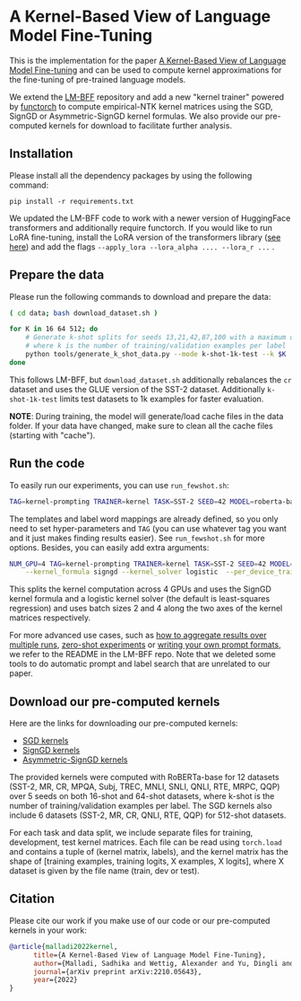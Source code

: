 # A Kernel-Based View of Language Model Fine-Tuning

This is the implementation for the paper [A Kernel-Based View of Language Model Fine-tuning](https://arxiv.org/abs/2210.05643)
and can be used to compute kernel approximations for the fine-tuning of pre-trained language models.

We extend the [LM-BFF](https://github.com/princeton-nlp/LM-BFF) repository and
add a new "kernel trainer" powered by [functorch](https://github.com/pytorch/functorch) to compute empirical-NTK kernel matrices using the SGD, SignGD or Asymmetric-SignGD kernel formulas.
We also provide our pre-computed kernels for download to facilitate further analysis.

## Installation
Please install all the dependency packages by using the following command:
```
pip install -r requirements.txt
```

We updated the LM-BFF code to work with a newer version of HuggingFace transformers and additionally require functorch.
If you would like to run LoRA fine-tuning, install the LoRA version of the transformers library ([see here](https://github.com/microsoft/LoRA/tree/main/examples/NLU)) and add the flags `--apply_lora --lora_alpha .... --lora_r ...` .

<!-- TODO: update requirements -->

## Prepare the data
Please run the following commands to download and prepare the data:

```bash
( cd data; bash download_dataset.sh )

for K in 16 64 512; do
    # Generate k-shot splits for seeds 13,21,42,87,100 with a maximum of 1k test examples in data/k-shot-1k-test,
    # where k is the number of training/validation examples per label
    python tools/generate_k_shot_data.py --mode k-shot-1k-test --k $K
done
```

This follows LM-BFF, but `download_dataset.sh` additionally rebalances the `cr` dataset and uses the GLUE version of the SST-2 dataset. Additionally `k-shot-1k-test` limits test datasets to 1k examples for faster evaluation.

**NOTE**: During training, the model will generate/load cache files in the data folder. If your data have changed, make sure to clean all the cache files (starting with "cache").

## Run the code
To easily run our experiments, you can use `run_fewshot.sh`:

```bash
TAG=kernel-prompting TRAINER=kernel TASK=SST-2 SEED=42 MODEL=roberta-base bash run_fewshot.sh
```

The templates and label word mappings are already defined, so you only need to set hyper-parameters and `TAG` (you can use whatever tag you want and it just makes finding results easier). See `run_fewshot.sh` for more options. Besides, you can easily add extra arguments:

```bash
NUM_GPU=4 TAG=kernel-prompting TRAINER=kernel TASK=SST-2 SEED=42 MODEL=roberta-base bash run_fewshot.sh \
    --kernel_formula signgd --kernel_solver logistic  --per_device_train_batch_size 2 --per_device_eval_batch_size 4
```
This splits the kernel computation across 4 GPUs and uses the SignGD kernel formula and a logistic kernel solver (the default is least-squares regression) and uses batch sizes 2 and 4 along the two axes of the kernel matrices respectively.

For more advanced use cases, such as [how to aggregate results over multiple runs](https://github.com/princeton-nlp/LM-BFF#experiments-with-multiple-runs), [zero-shot experiments](https://github.com/princeton-nlp/LM-BFF#zero-shot-experiments) or [writing your own prompt formats](https://github.com/princeton-nlp/LM-BFF#how-to-design-your-own-templates), we refer to the README in the LM-BFF repo.
Note that we deleted some tools to do automatic prompt and label search that are unrelated to our paper.

 ## Download our pre-computed kernels
Here are the links for downloading our pre-computed kernels:
* [SGD kernels](https://nlp.cs.princeton.edu/projects/LM-Kernel-FT/kernels-zipped/roberta-base/sgd.zip)
* [SignGD kernels](https://nlp.cs.princeton.edu/projects/LM-Kernel-FT/kernels-zipped/roberta-base/signgd.zip)
* [Asymmetric-SignGD kernels](https://nlp.cs.princeton.edu/projects/LM-Kernel-FT/kernels-zipped/roberta-base/asymmetric_signgd.zip)

The provided kernels were computed with RoBERTa-base for 12 datasets (SST-2, MR, CR, MPQA, Subj, TREC, MNLI, SNLI, QNLI, RTE, MRPC, QQP) over 5 seeds on both 16-shot and 64-shot datasets, where k-shot is the number of training/validation examples per label.
The SGD kernels also include 6 datasets (SST-2, MR, CR, QNLI, RTE, QQP) for 512-shot datasets.

For each task and data split, we include separate files for training, development, test kernel matrices. Each file can be read using `torch.load` and contains a tuple of (kernel matrix, labels),
and the kernel matrix has the shape of [training examples, training logits, X examples, X logits], where X dataset is given by the file name (train, dev or test).

## Citation

Please cite our work if you make use of our code or our pre-computed kernels in your work:

```bibtex
@article{malladi2022kernel,
      title={A Kernel-Based View of Language Model Fine-Tuning},
      author={Malladi, Sadhika and Wettig, Alexander and Yu, Dingli and Chen, Danqi and Arora, Sanjeev},
      journal={arXiv preprint arXiv:2210.05643},
      year={2022}
}
```
